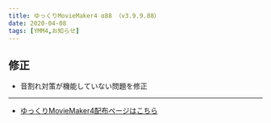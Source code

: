 ```yaml
---
title: ゆっくりMovieMaker4 α88 （v3.9.9.88）
date: 2020-04-08
tags: [YMM4,お知らせ]
---
```

## 修正
- 音割れ対策が機能していない問題を修正

---

- [ゆっくりMovieMaker4配布ページはこちら](../index.md)